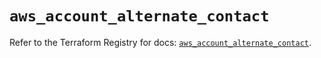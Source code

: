 # `aws_account_alternate_contact`

Refer to the Terraform Registry for docs: [`aws_account_alternate_contact`](https://registry.terraform.io/providers/hashicorp/aws/5.86.0/docs/resources/account_alternate_contact).
